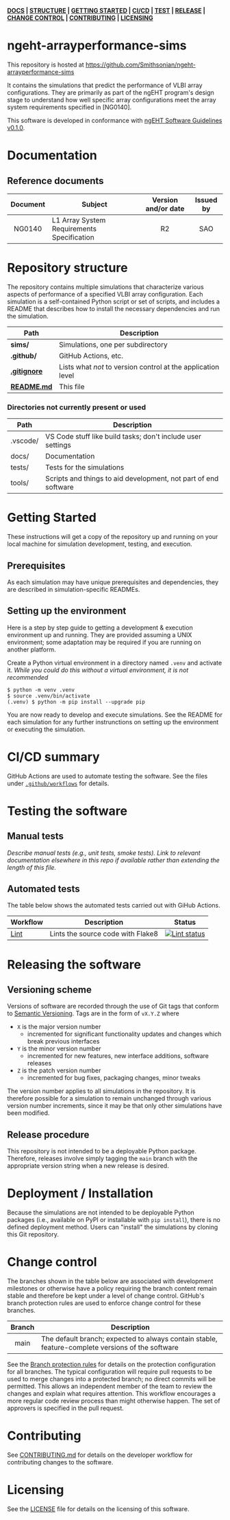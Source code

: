 **[DOCS][] | [STRUCTURE][] | [GETTING STARTED][] | [CI/CD][] | [TEST][] | [RELEASE][] | [CHANGE CONTROL][] | [CONTRIBUTING][] | [LICENSING][]**

# ngeht-arrayperformance-sims
[r]: #repo

This repository is hosted at https://github.com/Smithsonian/ngeht-arrayperformance-sims

It contains the simulations that predict the performance of VLBI array configurations. They are
primarily as part of the ngEHT program's design stage to understand how well specific array
configurations meet the array system requirements specified in [NG0140].

This software is developed in conformance with [ngEHT Software Guidelines v0.1.0](https://github.com/Smithsonian/ngeht-sw-guidelines/releases/tag/v0.1.0).

# Documentation
[docs]: #documentation "Documentation"

## Reference documents  
| Document | Subject | Version and/or date | Issued by |
|:---:|---|:---:|:---:|
| NG0140 | L1 Array System Requirements Specification | R2 | SAO |

# Repository structure
[structure]: #repository-structure "Repository structure"

The repository contains multiple simulations that characterize various aspects of performance of
a specified VLBI array configuration. Each simulation is a self-contained Python script or set of
scripts, and includes a README that describes how to install the necessary dependencies and run the
simulation.

|Path|Description|
|--|--|
| **sims/**     | Simulations, one per subdirectory |
| **.github/**  | GitHub Actions, etc. |
| [**.gitignore**](.gitignore)  | Lists what *not* to version control at the application level |
| [**README.md**](README.md) | This file |

### Directories not currently present or used
|Path|Description|
|--|--|
| .vscode/  | VS Code stuff like build tasks; don't include user settings |
| docs/     | Documentation |
| tests/    | Tests for the simulations |
| tools/    | Scripts and things to aid development, not part of end software |

# Getting Started
[getting started]: #getting-started "Getting Started"

These instructions will get a copy of the repository up and running on your local machine for
simulation development, testing, and execution.

## Prerequisites

As each simulation may have unique prerequisites and dependencies, they are described in 
simulation-specific READMEs.

## Setting up the environment

Here is a step by step guide to getting a development & execution environment up and running.
They are provided assuming a UNIX environment; some adaptation may be required if you are running
on another platform.

Create a Python virtual environment in a directory named `.venv` and activate it. _While you could do this without a virtual environment, it is not recommended_
```
$ python -m venv .venv
$ source .venv/bin/activate
(.venv) $ python -m pip install --upgrade pip
```

You are now ready to develop and execute simulations. See the README for each simulation for any
further instrunctions on setting up the environment or executing the simulation.

# CI/CD summary
[ci/cd]: #cicd-summary "CI/CD summary"

GitHub Actions are used to automate testing the software. See the files under [`.github/workflows`](.github/workflows) for details.

# Testing the software
[test]: #testing-the-software "Testing the software"

## Manual tests

*Describe manual tests (e.g., unit tests, smoke tests). Link to relevant documentation elsewhere in this repo if available rather than extending the length of this file.*

## Automated tests
The table below shows the automated tests carried out with GiHub Actions.

| Workflow | Description | Status |
|---|---|:---:|
| [Lint](.github/workflows/lint.yml) | Lints the source code with Flake8 | [![Lint status](https://github.com/Smithsonian/ngeht-arrayperformance-sims/actions/workflows/lint.yml/badge.svg)](https://github.com/Smithsonian/ngeht-arrayperformance-sims/actions) |

# Releasing the software
[release]: #releasing-the-software "Releasing the software"

## Versioning scheme

Versions of software are recorded through the use of Git tags that conform to
[Semantic Versioning](https://semver.org). Tags are in the form of `vX.Y.Z` where
* `X` is the major version number
    * incremented for significant functionality updates and changes which break previous interfaces
* `Y` is the minor version number
    * incremented for new features, new interface additions, software releases
* `Z` is the patch version number
    * incremented for bug fixes, packaging changes, minor tweaks

The version number applies to all simulations in the repository. It is therefore possible for a
simulation to remain unchanged through various version number increments, since it may be that only
other simulations have been modified.

## Release procedure

This repository is not intended to be a deployable Python package. Therefore, releases involve
simply tagging the `main` branch with the appropriate version string when a new release is desired.

# Deployment / Installation
[deployment]: #deployment--installation "Deployment / Installation"

Because the simulations are not intended to be deployable Python packages (i.e., available on
PyPI or installable with `pip install`), there is no defined deployment method. Users can "install"
the simulations by cloning this Git repository.

# Change control
[change control]: #change-control "Change control"

The branches shown in the table below are associated with development milestones or otherwise have
a policy requiring the branch content remain stable and therefore be kept under a level of change
control. GitHub's branch protection rules are used to enforce change control for these branches.

| Branch | Description |
|:---:|---|
| main | The default branch; expected to always contain stable, feature-complete versions of the software |

See the [Branch protection rules](https://github.com/Smithsonian/ngeht-arrayperformance-sims/settings/branches) for details on the protection configuration for all branches. The typical configuration will require pull requests to be used to merge changes into a protected branch; no direct commits will be permitted. This allows an independent member of the team to review the changes and explain what requires attention. This workflow encourages a more regular code review process than might otherwise happen. The set of approvers is specified in the pull request.

# Contributing
[contributing]: #contributing "Contributing"

See [CONTRIBUTING.md](CONTRIBUTING.md) for details on the developer workflow for contributing changes to the software.

# Licensing
[licensing]: #licensing "Licensing"

See the [LICENSE](LICENSE) file for details on the licensing of this software.
